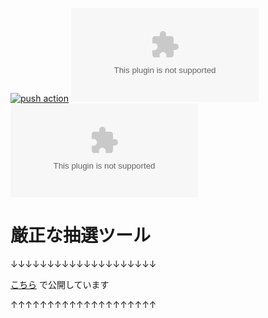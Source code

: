 [![push action](https://github.com/masakurapa/gensei.masakurapa.com/actions/workflows/push_acton.yml/badge.svg?branch=master)](https://github.com/masakurapa/gensei.masakurapa.com/actions/workflows/push_acton.yml)
![GitHub release (latest by date)](https://img.shields.io/github/v/release/masakurapa/gensei.masakurapa.com)
![GitHub Release Date](https://img.shields.io/github/release-date/masakurapa/gensei.masakurapa.com)

# 厳正な抽選ツール
↓↓↓↓↓↓↓↓↓↓↓↓↓↓↓↓↓↓↓↓

[こちら](https://gensei.masakurapa.com/) で公開しています

↑↑↑↑↑↑↑↑↑↑↑↑↑↑↑↑↑↑↑↑
